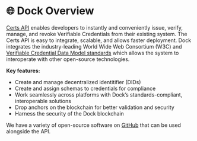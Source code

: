 # 🌐 Dock Overview

​[Certs API](https://docs.api.dock.io/) enables developers to instantly and conveniently issue, verify, manage, and revoke Verifiable Credentials from their existing system. The Certs API is easy to integrate, scalable, and allows faster deployment. Dock integrates the industry-leading World Wide Web Consortium (W3C) and [Verifiable Credential Data Model standards](https://www.w3.org/TR/vc-data-model/) which allows the system to interoperate with other open-source technologies.

**Key features:**

* ​​Create and manage decentralized identitifier (DIDs)
* Create and assign schemas to credentials for compliance
* Work seamlessly across platforms with Dock’s standards-compliant, interoperable solutions
* Drop anchors on the blockchain for better validation and security
* Harness the security of the Dock blockchain

We have a variety of open-source software on [GitHub](https://github.com/docknetwork) that can be used alongside the API.
